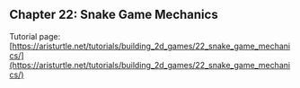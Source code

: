 ## Chapter 22: Snake Game Mechanics

Tutorial page: [https://aristurtle.net/tutorials/building_2d_games/22_snake_game_mechanics/](https://aristurtle.net/tutorials/building_2d_games/22_snake_game_mechanics/)